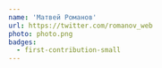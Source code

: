 ```yaml
---
name: 'Матвей Романов'
url: https://twitter.com/romanov_web
photo: photo.png
badges:
  - first-contribution-small
---
```

